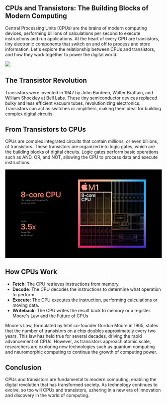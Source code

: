## CPUs and Transistors: The Building Blocks of Modern Computing ##

Central Processing Units (CPUs) are the brains of modern computing devices, performing billions of calculations per second to execute instructions and run applications. At the heart of every CPU are transistors, tiny electronic components that switch on and off to process and store information. Let's explore the relationship between CPUs and transistors, and how they work together to power the digital world.

![](assets/1222-image-of-transistor-grayscale-820x410-header.jpg.avif)

## The Transistor Revolution ##

Transistors were invented in 1947 by John Bardeen, Walter Brattain, and William Shockley at Bell Labs. These tiny semiconductor devices replaced bulky and less efficient vacuum tubes, revolutionizing electronics. Transistors can act as switches or amplifiers, making them ideal for building complex digital circuits.

## From Transistors to CPUs ##

CPUs are complex integrated circuits that contain millions, or even billions, of transistors. These transistors are organized into logic gates, which are the building blocks of digital circuits. Logic gates perform basic operations such as AND, OR, and NOT, allowing the CPU to process data and execute instructions.

![](assets/Apple_m1-chip-8-core-cpu-chart_11102020_big.jpg.large.jpg)

## How CPUs Work ##

+ **Fetch**: The CPU retrieves instructions from memory.
+ **Decode**: The CPU decodes the instructions to determine what operation to perform.
+ **Execute**: The CPU executes the instruction, performing calculations or moving data.
+ **Writeback**: The CPU writes the result back to memory or a register.
Moore's Law and the Future of CPUs

Moore's Law, formulated by Intel co-founder Gordon Moore in 1965, states that the number of transistors on a chip doubles approximately every two years. This law has held true for several decades, driving the rapid advancement of CPUs. However, as transistors approach atomic scale, researchers are exploring new technologies such as quantum computing and neuromorphic computing to continue the growth of computing power.

## Conclusion ##

CPUs and transistors are fundamental to modern computing, enabling the digital revolution that has transformed society. As technology continues to evolve, so too will CPUs and transistors, ushering in a new era of innovation and discovery in the world of computing.